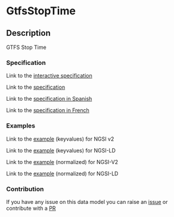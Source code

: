 # GtfsStopTime

## Description 

GTFS Stop Time
### Specification

Link to the [interactive specification](https://swagger.lab.fiware.org/?url=https://smart-data-models.github.io/dataModel.UrbanMobility/GtfsStopTime/swagger.yaml)

Link to the [specification](https://github.com/smart-data-models/dataModel.UrbanMobility/blob/master/GtfsStopTime/doc/spec.md)

Link to the [specification in Spanish](https://github.com/smart-data-models/dataModel.UrbanMobility/blob/master/GtfsStopTime/doc/spec_ES.md)

Link to the [specification in French](https://github.com/smart-data-models/dataModel.UrbanMobility/blob/master/GtfsStopTime/doc/spec_FR.md)
### Examples

Link to the [example](https://smart-data-models.github.io/dataModel.UrbanMobility/GtfsStopTime/examples/example.json) (keyvalues) for NGSI v2

Link to the [example](https://smart-data-models.github.io/dataModel.UrbanMobility/GtfsStopTime/examples/example.jsonld) (keyvalues) for NGSI-LD

Link to the [example](https://smart-data-models.github.io/dataModel.UrbanMobility/GtfsStopTime/examples/example-normalized.json) (normalized) for NGSI-V2

Link to the [example](https://smart-data-models.github.io/dataModel.UrbanMobility/GtfsStopTime/examples/example-normalized.jsonld) (normalized) for NGSI-LD
### Contribution

 If you have any issue on this data model you can raise an [issue](https://github.com/smart-data-models/dataModel.UrbanMobility/issues)  or contribute with a [PR](https://github.com/smart-data-models/dataModel.UrbanMobility/pulls)